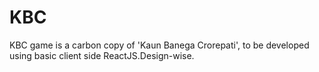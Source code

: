# KBC
KBC game is a carbon copy of 'Kaun Banega Crorepati', to be developed using basic client side ReactJS.Design-wise.
